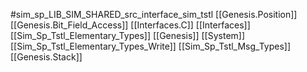 #sim_sp_LIB_SIM_SHARED_src_interface_sim_tstl
[[Genesis.Position]]
[[Genesis.Bit_Field_Access]]
[[Interfaces.C]]
[[Interfaces]]
[[Sim_Sp_Tstl_Elementary_Types]]
[[Genesis]]
[[System]]
[[Sim_Sp_Tstl_Elementary_Types_Write]]
[[Sim_Sp_Tstl_Msg_Types]]
[[Genesis.Stack]]
